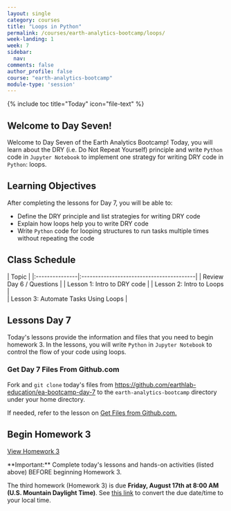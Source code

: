 ```yaml
---
layout: single
category: courses
title: "Loops in Python"
permalink: /courses/earth-analytics-bootcamp/loops/
week-landing: 1
week: 7
sidebar:
  nav:
comments: false
author_profile: false
course: "earth-analytics-bootcamp"
module-type: 'session'
---
```

{% include toc title="Today" icon="file-text" %}

<div class="notice--info" markdown="1">

## <i class="fa fa-ship" aria-hidden="true"></i> Welcome to Day Seven!

Welcome to Day Seven of the Earth Analytics Bootcamp! Today, you will learn about the DRY (i.e. Do Not Repeat Yourself) principle and write `Python` code in `Jupyter Notebook` to implement one strategy for writing DRY code in `Python`: loops.   


## <i class="fa fa-graduation-cap" aria-hidden="true"></i> Learning Objectives

After completing the lessons for Day 7, you will be able to:

* Define the DRY principle and list strategies for writing DRY code
* Explain how loops help you to write DRY code
* Write `Python` code for looping structures to run tasks multiple times without repeating the code

</div>


## <i class="fa fa-calendar-check-o" aria-hidden="true"></i> Class Schedule

| Topic                                                     | 
|:---------------|:-----------------------------------------|
| Review Day 6 / Questions                                  | 
| Lesson 1: Intro to DRY code | 
| Lesson 2: Intro to Loops     |   
| Lesson 3: Automate Tasks Using Loops     |  


## <i class="fa fa-pencil"></i> Lessons Day 7

Today's lessons provide the information and files that you need to begin homework 3. In the lessons, you will write `Python` in `Jupyter Notebook` to control the flow of your code using loops.  


### Get Day 7 Files From Github.com

Fork and `git clone` today's files from https://github.com/earthlab-education/ea-bootcamp-day-7 to the `earth-analytics-bootcamp` directory under your home directory.

If needed, refer to the lesson on <a href="{{ site.url }}/courses/earth-analytics-bootcamp/get-started-with-open-science/get-files-from-github/" >Get Files from Github.com.</a>
   

## <i class="fa fa-pencil"></i>  Begin Homework 3

<a class="btn btn--info btn--x-large" href="{{ site.url }}/courses/earth-analytics-bootcamp/earth-analytics-bootcamp-homework-3/"> <i class="fa fa-info-circle"></i>
View Homework 3</a>

<div class="notice--success" markdown="1">
<i class="fa fa-star"></i> **Important:** Complete today's lessons and hands-on activities (listed above) BEFORE beginning Homework 3.
</div>

The third homework (Homework 3) is due **Friday, August 17th at 8:00 AM (U.S. Mountain Daylight Time)**. See <a href="https://www.timeanddate.com/worldclock/fixedtime.html?iso=20180817T08&p1=1243" target="_blank">this link</a>  to convert the due date/time to your local time.

